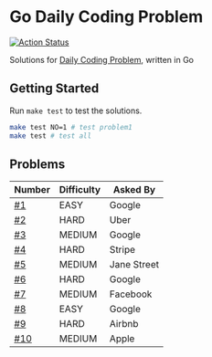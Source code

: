 # Go Daily Coding Problem

[![Action Status](https://github.com/TipsyPixie/go-daily-coding-problem/workflows/Go%20Test/badge.svg)](https://github.com/TipsyPixie/go-daily-coding-problem/actions)

Solutions for [Daily Coding Problem](https://www.dailycodingproblem.com/ "Daily Coding Problem"), written in Go

## Getting Started

Run `make test` to test the solutions.
```bash
make test NO=1 # test problem1
make test # test all
```

## Problems

Number | Difficulty | Asked By
--- | --- | ---
[#1](problem1) | EASY | Google
[#2](problem2) | HARD | Uber
[#3](problem3) | MEDIUM | Google
[#4](problem4) | HARD | Stripe
[#5](problem5) | MEDIUM | Jane Street
[#6](problem6) | HARD | Google
[#7](problem7) | MEDIUM | Facebook
[#8](problem8) | EASY | Google
[#9](problem9) | HARD | Airbnb
[#10](problem10) | MEDIUM | Apple
